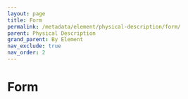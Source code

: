 ```yaml
---
layout: page
title: Form
permalink: /metadata/element/physical-description/form/
parent: Physical Description
grand_parent: By Element
nav_exclude: true
nav_order: 2
---
```


# Form